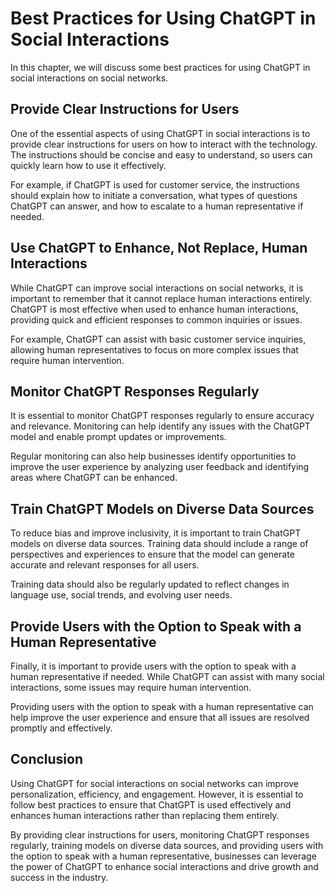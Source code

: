 Best Practices for Using ChatGPT in Social Interactions
===========================================================================================================

In this chapter, we will discuss some best practices for using ChatGPT in social interactions on social networks.

Provide Clear Instructions for Users
------------------------------------

One of the essential aspects of using ChatGPT in social interactions is to provide clear instructions for users on how to interact with the technology. The instructions should be concise and easy to understand, so users can quickly learn how to use it effectively.

For example, if ChatGPT is used for customer service, the instructions should explain how to initiate a conversation, what types of questions ChatGPT can answer, and how to escalate to a human representative if needed.

Use ChatGPT to Enhance, Not Replace, Human Interactions
-------------------------------------------------------

While ChatGPT can improve social interactions on social networks, it is important to remember that it cannot replace human interactions entirely. ChatGPT is most effective when used to enhance human interactions, providing quick and efficient responses to common inquiries or issues.

For example, ChatGPT can assist with basic customer service inquiries, allowing human representatives to focus on more complex issues that require human intervention.

Monitor ChatGPT Responses Regularly
-----------------------------------

It is essential to monitor ChatGPT responses regularly to ensure accuracy and relevance. Monitoring can help identify any issues with the ChatGPT model and enable prompt updates or improvements.

Regular monitoring can also help businesses identify opportunities to improve the user experience by analyzing user feedback and identifying areas where ChatGPT can be enhanced.

Train ChatGPT Models on Diverse Data Sources
--------------------------------------------

To reduce bias and improve inclusivity, it is important to train ChatGPT models on diverse data sources. Training data should include a range of perspectives and experiences to ensure that the model can generate accurate and relevant responses for all users.

Training data should also be regularly updated to reflect changes in language use, social trends, and evolving user needs.

Provide Users with the Option to Speak with a Human Representative
------------------------------------------------------------------

Finally, it is important to provide users with the option to speak with a human representative if needed. While ChatGPT can assist with many social interactions, some issues may require human intervention.

Providing users with the option to speak with a human representative can help improve the user experience and ensure that all issues are resolved promptly and effectively.

Conclusion
----------

Using ChatGPT for social interactions on social networks can improve personalization, efficiency, and engagement. However, it is essential to follow best practices to ensure that ChatGPT is used effectively and enhances human interactions rather than replacing them entirely.

By providing clear instructions for users, monitoring ChatGPT responses regularly, training models on diverse data sources, and providing users with the option to speak with a human representative, businesses can leverage the power of ChatGPT to enhance social interactions and drive growth and success in the industry.

